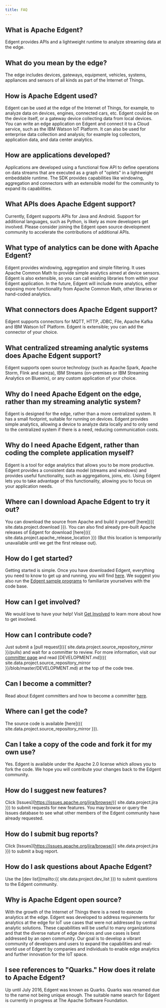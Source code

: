 ```yaml
---
title: FAQ
---
```


## What is Apache Edgent?

Edgent provides APIs and a lightweight runtime to analyze streaming data at the edge.

## What do you mean by the edge?

The edge includes devices, gateways, equipment, vehicles, systems, appliances and sensors of all kinds as part of the Internet of Things.

## How is Apache Edgent used?

Edgent can be used at the edge of the Internet of Things, for example, to analyze data on devices, engines, connected cars, etc. Edgent could be on the device itself, or a gateway device collecting data from local devices. You can write an edge application on Edgent and connect it to a Cloud service, such as the IBM Watson IoT Platform. It can also be used for enterprise data collection and analysis; for example log collectors, application data, and data center analytics.

## How are applications developed?

Applications are developed using a functional flow API to define operations on data streams that are executed as a graph of "oplets" in a lightweight embeddable runtime. The SDK provides capabilities like windowing, aggregation and connectors with an extensible model for the community to expand its capabilities.

## What APIs does Apache Edgent support?

Currently, Edgent supports APIs for Java and Android. Support for additional languages, such as Python, is likely as more developers get involved. Please consider joining the Edgent open source development community to accelerate the contributions of additional APIs.

## What type of analytics can be done with Apache Edgent?

Edgent provides windowing, aggregation and simple filtering. It uses Apache Common Math to provide simple analytics aimed at device sensors. Edgent is also extensible, so you can call existing libraries from within your Edgent application. In the future, Edgent will include more analytics, either exposing more functionality from Apache Common Math, other libraries or hand-coded analytics.

## What connectors does Apache Edgent support?

Edgent supports connectors for MQTT, HTTP, JDBC, File, Apache Kafka and IBM Watson IoT Platform. Edgent is extensible; you can add the connector of your choice.

## What centralized streaming analytic systems does Apache Edgent support?

Edgent supports open source technology (such as Apache Spark, Apache Storm, Flink and samza), IBM Streams (on-premises or IBM Streaming Analytics on Bluemix), or any custom application of your choice.

## Why do I need Apache Edgent on the edge, rather than my streaming analytic system?

Edgent is designed for the edge, rather than a more centralized system. It has a small footprint, suitable for running on devices. Edgent provides simple analytics, allowing a device to analyze data locally and to only send to the centralized system if there is a need, reducing communication costs.

## Why do I need Apache Edgent, rather than coding the complete application myself?

Edgent is a tool for edge analytics that allows you to be more productive. Edgent provides a consistent data model (streams and windows) and provides useful functionality, such as aggregations, joins, etc. Using Edgent lets you to take advantage of this functionality, allowing you to focus on your application needs.

## Where can I download Apache Edgent to try it out?

You can download the source from Apache and build it yourself [here]({{ site.data.project.download }}). You can also find already pre-built Apache releases of Edgent for download [here]({{ site.data.project.apache_release_location }}) (But this location is temporarily unavailable until we get the first release out).

## How do I get started?

Getting started is simple. Once you have downloaded Edgent, everything you need to know to get up and running, you will find [here](edgent-getting-started). We suggest you also run the [Edgent sample programs](samples) to familiarize yourselves with the code base.

## How can I get involved?

We would love to have your help! Visit [Get Involved](community) to learn more about how to get involved.

## How can I contribute code?

Just submit a [pull request]({{ site.data.project.source_repository_mirror }}/pulls) and wait for a committer to review. For more information, visit our [committer page](committers) and read [DEVELOPMENT.md]({{ site.data.project.source_repository_mirror }}/blob/master/DEVELOPMENT.md) at the top of the code tree.

## Can I become a committer?

Read about Edgent committers and how to become a committer [here](committers).

## Where can I get the code?

The source code is available [here]({{ site.data.project.source_repository_mirror }}).

## Can I take a copy of the code and fork it for my own use?

Yes. Edgent is available under the Apache 2.0 license which allows you to fork the code. We hope you will contribute your changes back to the Edgent community.

## How do I suggest new features?

Click [Issues](https://issues.apache.org/jira/browse/{{ site.data.project.jira }}) to submit requests for new features. You may browse or query the Issues database to see what other members of the Edgent community have already requested.

## How do I submit bug reports?

Click [Issues](https://issues.apache.org/jira/browse/{{ site.data.project.jira }}) to submit a bug report.

## How do I ask questions about Apache Edgent?

Use the [dev list](mailto:{{ site.data.project.dev_list }}) to submit questions to the Edgent community.

## Why is Apache Edgent open source?

With the growth of the Internet of Things there is a need to execute analytics at the edge. Edgent was developed to address requirements for analytics at the edge for IoT use cases that were not addressed by central analytic solutions. These capabilities will be useful to many organizations and that the diverse nature of edge devices and use cases is best addressed by an open community. Our goal is to develop a vibrant community of developers and users to expand the capabilities and real-world use of Edgent by companies and individuals to enable edge analytics and further innovation for the IoT space.

## I see references to "Quarks." How does it relate to Apache Edgent?

Up until July 2016, Edgent was known as Quarks. Quarks was renamed due to the name not being unique enough. The suitable name search for Edgent is currently in progress at The Apache Software Foundation.
